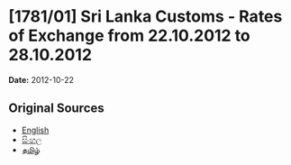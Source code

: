 # [1781/01] Sri Lanka Customs - Rates of Exchange from 22.10.2012 to 28.10.2012

**Date:** 2012-10-22

## Original Sources

- [English](https://documents.gov.lk/view/extra-gazettes/2012/10/1781-01_E.pdf)
- [සිංහල](https://documents.gov.lk/view/extra-gazettes/2012/10/1781-01_S.pdf)
- [தமிழ்](https://documents.gov.lk/view/extra-gazettes/2012/10/1781-01_T.pdf)
